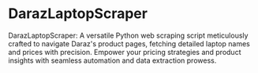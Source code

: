 # DarazLaptopScraper
DarazLaptopScraper: A versatile Python web scraping script meticulously crafted to navigate Daraz's product pages, fetching detailed laptop names and prices with precision. Empower your pricing strategies and product insights with seamless automation and data extraction prowess.
